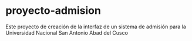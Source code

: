 # proyecto-admision
Este proyecto de creación de la interfaz de un sistema de admisión para la Universidad Nacional San Antonio Abad del Cusco
